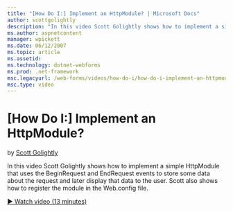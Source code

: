 ```yaml
---
title: "[How Do I:] Implement an HttpModule? | Microsoft Docs"
author: scottgolightly
description: "In this video Scott Golightly shows how to implement a simple HttpModule that uses the BeginRequest and EndRequest events to store some data about the reques..."
ms.author: aspnetcontent
manager: wpickett
ms.date: 06/12/2007
ms.topic: article
ms.assetid: 
ms.technology: dotnet-webforms
ms.prod: .net-framework
msc.legacyurl: /web-forms/videos/how-do-i/how-do-i-implement-an-httpmodule
msc.type: video
---
```

[How Do I:] Implement an HttpModule?
====================
by [Scott Golightly](https://github.com/scottgolightly)

In this video Scott Golightly shows how to implement a simple HttpModule that uses the BeginRequest and EndRequest events to store some data about the request and later display that data to the user. Scott also shows how to register the module in the Web.config file.

[&#9654; Watch video (13 minutes)](https://channel9.msdn.com/Blogs/ASP-NET-Site-Videos/how-do-i-implement-an-httpmodule)